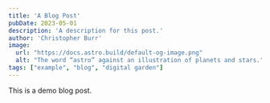 ```yaml
---
title: 'A Blog Post'
pubDate: 2023-05-01
description: 'A description for this post.'
author: 'Christopher Burr'
image: 
  url: "https://docs.astro.build/default-og-image.png"
  alt: "The word “astro” against an illustration of planets and stars."
tags: ["example", "blog", "digital garden"]
---
```


This is a demo blog post.
